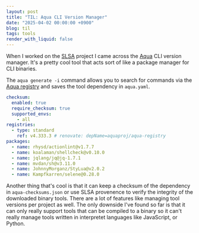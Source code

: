 ```yaml
---
layout: post
title: "TIL: Aqua CLI Version Manager"
date: "2025-04-02 00:00:00 +0900"
blog: til
tags: tools
render_with_liquid: false
---
```


When I worked on the [SLSA](https://slsa.dev/) project I came across the [Aqua](https://aquaproj.github.io/) CLI version manager. It's a pretty cool tool that acts sort of like a package manager for CLI binaries.

The `aqua generate -i` command allows you to search for commands via the [Aqua registry](https://github.com/aquaproj/aqua-registry) and saves the tool dependency in `aqua.yaml`.

```yaml
checksum:
  enabled: true
  require_checksum: true
  supported_envs:
    - all
registries:
  - type: standard
    ref: v4.333.3 # renovate: depName=aquaproj/aqua-registry
packages:
  - name: rhysd/actionlint@v1.7.7
  - name: koalaman/shellcheck@v0.10.0
  - name: jqlang/jq@jq-1.7.1
  - name: mvdan/sh@v3.11.0
  - name: JohnnyMorganz/StyLua@v2.0.2
  - name: Kampfkarren/selene@0.28.0
```

Another thing that's cool is that it can keep a checksum of the dependency in `aqua-checksums.json` or use SLSA provenence to verify the integrity of the downloaded binary tools. There are a lot of features like managing tool versions per project as well. The only downside I've found so far is that it can only really support tools that can be compiled to a binary so it can't really manage tools written in interpretet languages like JavaScript, or Python.
